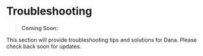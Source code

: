 # Troubleshooting

> **Coming Soon:**

This section will provide troubleshooting tips and solutions for Dana. Please check back soon for updates.
